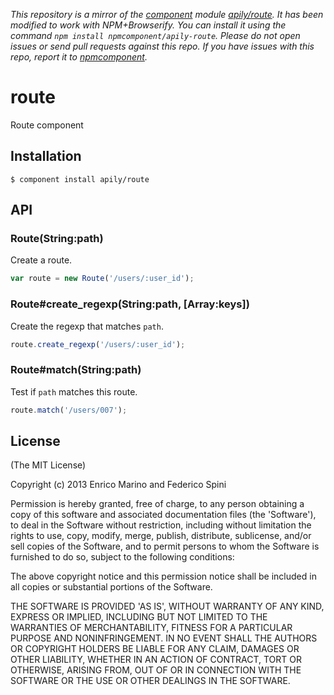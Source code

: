 *This repository is a mirror of the [component](http://component.io) module [apily/route](http://github.com/apily/route). It has been modified to work with NPM+Browserify. You can install it using the command `npm install npmcomponent/apily-route`. Please do not open issues or send pull requests against this repo. If you have issues with this repo, report it to [npmcomponent](https://github.com/airportyh/npmcomponent).*
# route

Route component

## Installation

    $ component install apily/route

## API

### Route(String:path)

Create a route.

```js
var route = new Route('/users/:user_id');
```

### Route#create_regexp(String:path, [Array:keys])

Create the regexp that matches `path`.

```js
route.create_regexp('/users/:user_id');
```

### Route#match(String:path)

Test if `path` matches this route.

```js
route.match('/users/007');
```


## License

(The MIT License)

Copyright (c) 2013 Enrico Marino and Federico Spini

Permission is hereby granted, free of charge, to any person obtaining
a copy of this software and associated documentation files (the
'Software'), to deal in the Software without restriction, including
without limitation the rights to use, copy, modify, merge, publish,
distribute, sublicense, and/or sell copies of the Software, and to
permit persons to whom the Software is furnished to do so, subject to
the following conditions:

The above copyright notice and this permission notice shall be
included in all copies or substantial portions of the Software.

THE SOFTWARE IS PROVIDED 'AS IS', WITHOUT WARRANTY OF ANY KIND,
EXPRESS OR IMPLIED, INCLUDING BUT NOT LIMITED TO THE WARRANTIES OF
MERCHANTABILITY, FITNESS FOR A PARTICULAR PURPOSE AND NONINFRINGEMENT.
IN NO EVENT SHALL THE AUTHORS OR COPYRIGHT HOLDERS BE LIABLE FOR ANY
CLAIM, DAMAGES OR OTHER LIABILITY, WHETHER IN AN ACTION OF CONTRACT,
TORT OR OTHERWISE, ARISING FROM, OUT OF OR IN CONNECTION WITH THE
SOFTWARE OR THE USE OR OTHER DEALINGS IN THE SOFTWARE.
